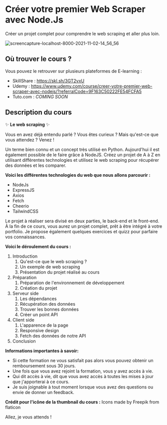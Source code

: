 # Créer votre premier Web Scraper avec Node.Js
Créer un projet complet pour comprendre le web scraping et aller plus loin.

![screencapture-localhost-8000-2021-11-02-14_56_56](https://user-images.githubusercontent.com/15716589/139861335-c29f38fe-90cf-403d-9b80-cd636c2a9989.png)

## Où trouver le cours ?
Vous pouvez le retrouver sur plusieurs plateformes de E-learning :
- SkillShare : https://skl.sh/3GT2vxU
- Udemy : https://www.udemy.com/course/creer-votre-premier-web-scraper-avec-nodejs/?referralCode=9F163C50222FE54FCFA5
- Tuto.com : *COMING SOON*

## Description du cours
✨ **Le web scraping** ✨

Vous en avez déjà entendu parlé ? Vous êtes curieux ? Mais qu'est-ce que vous attendez ? Venez ! 

Un terme bien connu et un concept très utilisé en Python. Aujourd'hui il est également possible de le faire grâce à NodeJS. Créez un projet de A à Z en utilisant différentes technologies et utilisez le web scraping pour récupérer des données et les comparer.

**Voici les différentes technologies du web que nous allons parcourir :**

- NodeJs
- ExpressJS
- Axios
- Fetch
- Cheerio
- TailwindCSS

Le projet à réaliser sera divisé en deux parties, le back-end et le front-end. À la fin de ce cours, vous aurez un projet complet, prêt à être intégré à votre portfolio. Je propose également quelques exercices et quizz pour parfaire vos connaissances.

**Voici le déroulement du cours :**

1. Introduction
   1. Qu'est-ce que le web scraping ?
   2. Un exemple de web scraping
   3. Présentation du projet réalisé au cours
2. Préparation 
   1. Préparation de l'environnement de développement
   2. Création du projet
3. Serveur side
   1. Les dépendances
   2. Récupération des données 
   3. Trouver les bonnes données 
   4. Créer un point API
4. Client side
   1. L'apparence de la page
   2. Responsive design
   3. Fetch des données de notre API
5. Conclusion

**Informations importantes à savoir:**

- Si cette formation ne vous satisfait pas alors vous pouvez obtenir un remboursement sous 30 jours.
- Une fois que vous avez rejoint la formation, vous y avez accès à vie.
- Qui dit accès à vie, dit que vous avez accès à toutes les mises à jour que j'apporterai à ce cours.
- Je suis joignable à tout moment lorsque vous avez des questions ou envie de donner un feedback. 

**Crédit pour l'icône de la thumbnail du cours :** Icons made by Freepik from flaticon

Allez, je vous attends !
